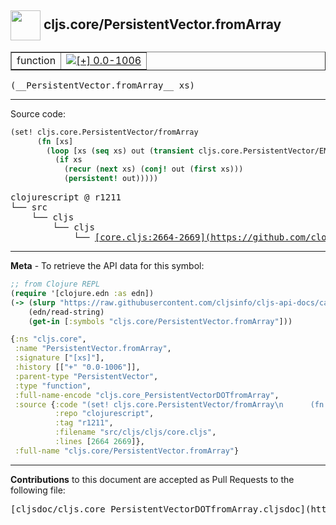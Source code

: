 ## <img width="48px" valign="middle" src="http://i.imgur.com/Hi20huC.png"> cljs.core/PersistentVector.fromArray

 <table border="1">
<tr>

<td>function</td>
<td><a href="https://github.com/cljsinfo/cljs-api-docs/tree/0.0-1006"><img valign="middle" alt="[+] 0.0-1006" src="https://img.shields.io/badge/+-0.0--1006-lightgrey.svg"></a> </td>
</tr>
</table>

 <samp>
(__PersistentVector.fromArray__ xs)<br>
</samp>

---





Source code:

```clj
(set! cljs.core.PersistentVector/fromArray
      (fn [xs]
        (loop [xs (seq xs) out (transient cljs.core.PersistentVector/EMPTY)]
          (if xs
            (recur (next xs) (conj! out (first xs)))
            (persistent! out)))))
```

 <pre>
clojurescript @ r1211
└── src
    └── cljs
        └── cljs
            └── <ins>[core.cljs:2664-2669](https://github.com/clojure/clojurescript/blob/r1211/src/cljs/cljs/core.cljs#L2664-L2669)</ins>
</pre>


---

__Meta__ - To retrieve the API data for this symbol:

```clj
;; from Clojure REPL
(require '[clojure.edn :as edn])
(-> (slurp "https://raw.githubusercontent.com/cljsinfo/cljs-api-docs/catalog/cljs-api.edn")
    (edn/read-string)
    (get-in [:symbols "cljs.core/PersistentVector.fromArray"]))
```

```clj
{:ns "cljs.core",
 :name "PersistentVector.fromArray",
 :signature ["[xs]"],
 :history [["+" "0.0-1006"]],
 :parent-type "PersistentVector",
 :type "function",
 :full-name-encode "cljs.core_PersistentVectorDOTfromArray",
 :source {:code "(set! cljs.core.PersistentVector/fromArray\n      (fn [xs]\n        (loop [xs (seq xs) out (transient cljs.core.PersistentVector/EMPTY)]\n          (if xs\n            (recur (next xs) (conj! out (first xs)))\n            (persistent! out)))))",
          :repo "clojurescript",
          :tag "r1211",
          :filename "src/cljs/cljs/core.cljs",
          :lines [2664 2669]},
 :full-name "cljs.core/PersistentVector.fromArray"}

```

---

__Contributions__ to this document are accepted as Pull Requests to the following file:

 <pre>
[cljsdoc/cljs.core_PersistentVectorDOTfromArray.cljsdoc](https://github.com/cljsinfo/cljs-api-docs/blob/master/cljsdoc/cljs.core_PersistentVectorDOTfromArray.cljsdoc)
</pre>

